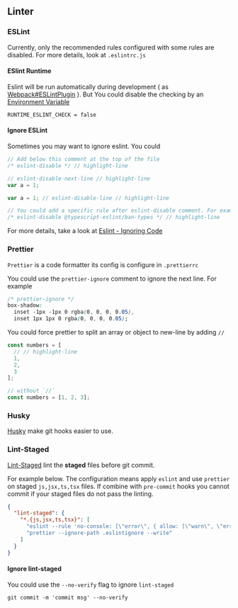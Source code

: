## Linter <!-- {docsify-ignore-all} -->

### ESLint

Currently, only the recommended rules configured with some rules are disabled. For more details, look at `.eslintrc.js`

#### ESlint Runtime

Eslint will be run automatically during development ( as [Webpack#ESLintPlugin](./webpack.md) ). But You could disable the checking by an [Environment Variable](./environment-variables.md)

```env file=.env.local
RUNTIME_ESLINT_CHECK = false
```

#### Ignore ESLint

Sometimes you may want to ignore eslint. You could

```ts
// Add below this comment at the top of the file
/* eslint-disable */ // highlight-line

// eslint-disable-next-line // highlight-line
var a = 1;

var a = 1; // eslint-disable-line // highlight-line

// You could add a specific rule after eslint-disable comment. For example
/* eslint-disable @typescript-eslint/ban-types */ // highlight-line
```

For more details, take a look at [Eslint - Ignoring Code](https://eslint.org/docs/user-guide/configuring/ignoring-code)

### Prettier

`Prettier` is a code formatter its config is configure in `.prettierrc`

You could use the `prettier-ignore` comment to ignore the next line. For example

```css highlight=1
/* prettier-ignore */
box-shadow: 
  inset -1px -1px 0 rgba(0, 0, 0, 0.05), 
  inset 1px 1px 0 rgba(0, 0, 0, 0.05);
```

You could force prettier to split an array or object to new-line by adding `//`

```ts
const numbers = [
  // // highlight-line
  1,
  2,
  3
];

// without `//`
const numbers = [1, 2, 3];
```

### Husky

[Husky](https://github.com/typicode/husky/tree/main) make git hooks easier to use.

### Lint-Staged

[Lint-Staged](https://github.com/okonet/lint-staged) lint the **staged** files before git commit.

For example below. The configuration means apply `eslint` and use `prettier` on staged `js,jsx,ts,tsx` files.
If combine with `pre-commit` hooks you cannot commit if your staged files do not pass the linting.

```json file=package.json
{
  "lint-staged": {
    "*.{js,jsx,ts,tsx}": [
      "eslint --rule 'no-console: [\"error\", { allow: [\"warn\", \"error\"] }]' --max-warnings=0",
      "prettier --ignore-path .eslintignore --write"
    ]
  }
}
```

#### Ignore lint-staged

You could use the `--no-verify` flag to ignore `lint-staged`

```
git commit -m 'commit msg' --no-verify
```
